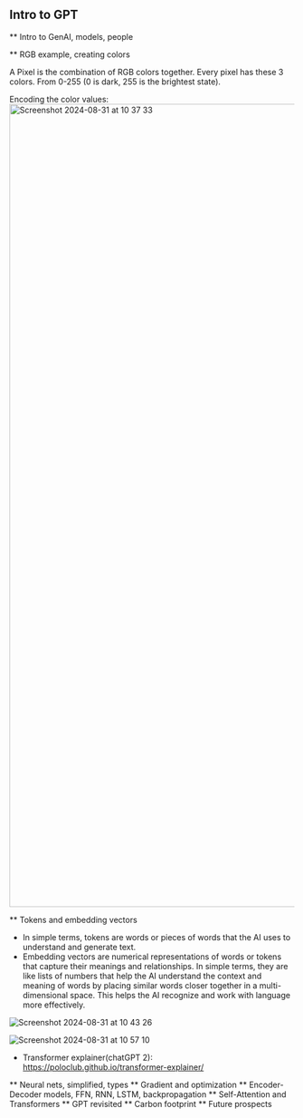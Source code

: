 ## Intro to GPT

** Intro to GenAI, models, people

** RGB example, creating colors

A Pixel is the combination of RGB colors together. Every pixel has these 3 colors. From 0-255 (0 is dark, 255 is the brightest state). 

Encoding the color values:
<img width="1417" alt="Screenshot 2024-08-31 at 10 37 33" src="https://github.com/user-attachments/assets/385d6c08-d3a5-4e74-8373-51f2b8896b6c">


** Tokens and embedding vectors

- In simple terms, tokens are words or pieces of words that the AI uses to understand and generate text. 
- Embedding vectors are numerical representations of words or tokens that capture their meanings and relationships. 
In simple terms, they are like lists of numbers that help the AI understand the context and meaning of words by placing similar words closer together in a multi-dimensional space. 
This helps the AI recognize and work with language more effectively.

![Screenshot 2024-08-31 at 10 43 26](https://github.com/user-attachments/assets/b0da8cb0-0f86-4378-a058-ab1e1246637f)

![Screenshot 2024-08-31 at 10 57 10](https://github.com/user-attachments/assets/c140e779-6380-492b-8d57-e2ea8fa7aaff)

- Transformer explainer(chatGPT 2): https://poloclub.github.io/transformer-explainer/


** Neural nets, simplified, types
** Gradient and optimization
** Encoder-Decoder models, FFN, RNN, LSTM, backpropagation
** Self-Attention and Transformers
** GPT revisited
** Carbon footprint
** Future prospects


